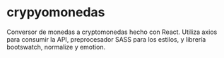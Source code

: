 # crypyomonedas
Conversor de monedas a cryptomonedas hecho con React. 
Utiliza axios para consumir la API, preprocesador SASS para los estilos, y librería bootswatch, normalize y emotion.
